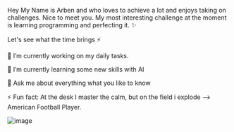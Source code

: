 Hey My Name is Arben and who loves to achieve a lot and enjoys taking on challenges. Nice to meet you.
My most interesting challenge at the moment is learning programming and perfecting it. ✨

Let's see what the time brings ⚡

🔭 I’m currently working on my daily tasks.
  
🌱 I’m currently learning some new skills with AI

💬 Ask me about everything what you like to know

⚡ Fun fact: At the desk I master the calm, but on the field i explode --> American Football Player. 

![image](https://github.com/user-attachments/assets/41594cea-2af7-4af8-9227-d2f2763e6ac6)
